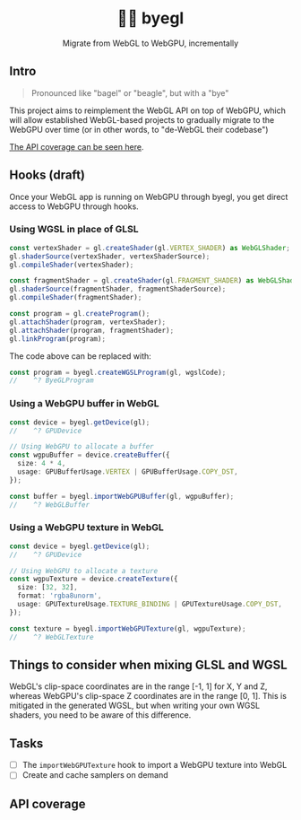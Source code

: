 <div align="center">

# 🥯🐶 byegl

Migrate from WebGL to WebGPU, incrementally

</div>

## Intro

> Pronounced like "bagel" or "beagle", but with a "bye"

This project aims to reimplement the WebGL API on top of WebGPU, which will allow established WebGL-based projects to gradually migrate to the WebGPU over time (or in other words, to "de-WebGL their codebase")

[The API coverage can be seen here](#api-coverage).

## Hooks (draft)

Once your WebGL app is running on WebGPU through byegl, you get direct access to WebGPU through hooks.

### Using WGSL in place of GLSL
```ts
const vertexShader = gl.createShader(gl.VERTEX_SHADER) as WebGLShader;
gl.shaderSource(vertexShader, vertexShaderSource);
gl.compileShader(vertexShader);

const fragmentShader = gl.createShader(gl.FRAGMENT_SHADER) as WebGLShader;
gl.shaderSource(fragmentShader, fragmentShaderSource);
gl.compileShader(fragmentShader);

const program = gl.createProgram();
gl.attachShader(program, vertexShader);
gl.attachShader(program, fragmentShader);
gl.linkProgram(program);
```

The code above can be replaced with:

```ts
const program = byegl.createWGSLProgram(gl, wgslCode);
//    ^? ByeGLProgram
```

### Using a WebGPU buffer in WebGL

```ts
const device = byegl.getDevice(gl);
//    ^? GPUDevice

// Using WebGPU to allocate a buffer
const wgpuBuffer = device.createBuffer({
  size: 4 * 4,
  usage: GPUBufferUsage.VERTEX | GPUBufferUsage.COPY_DST,
});

const buffer = byegl.importWebGPUBuffer(gl, wgpuBuffer);
//    ^? WebGLBuffer
```

### Using a WebGPU texture in WebGL

```ts
const device = byegl.getDevice(gl);
//    ^? GPUDevice

// Using WebGPU to allocate a texture
const wgpuTexture = device.createTexture({
  size: [32, 32],
  format: 'rgba8unorm',
  usage: GPUTextureUsage.TEXTURE_BINDING | GPUTextureUsage.COPY_DST,
});

const texture = byegl.importWebGPUTexture(gl, wgpuTexture);
//    ^? WebGLTexture
```

## Things to consider when mixing GLSL and WGSL

WebGL's clip-space coordinates are in the range [-1, 1] for X, Y and Z, whereas WebGPU's clip-space Z coordinates are in the range [0, 1]. This is mitigated in the generated WGSL, but when writing your own WGSL shaders, you need to be aware of this difference.

## Tasks
- [ ] The `importWebGPUTexture` hook to import a WebGPU texture into WebGL
- [ ] Create and cache samplers on demand

## API coverage
